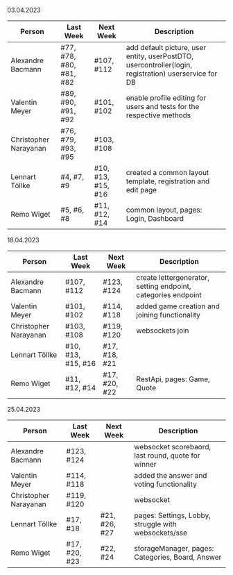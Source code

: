 03.04.2023

| Person                | Last Week               | Next Week          | Description                                                                                           |
|-----------------------|-------------------------|--------------------|-------------------------------------------------------------------------------------------------------|
| Alexandre Bacmann     | #77, #78, #80, #81, #82 | #107, #112         | add default picture, user entity, userPostDTO, usercontroller(login, registration) userservice for DB |
| Valentin Meyer        | #89, #90, #91, #92      | #101, #102         | enable profile editing for users and tests for the respective methods                                 |
| Christopher Narayanan | #76, #79, #93, #95      | #103, #108         |                                                                                                       |
| Lennart Töllke        | #4, #7, #9              | #10, #13, #15, #16 | created a common layout template, registration and edit page                                          |
| Remo Wiget            | #5, #6, #8              | #11, #12, #14      | common layout, pages: Login, Dashboard                                                                |

18.04.2023

| Person                | Last Week          | Next Week     | Description                                                   |
|-----------------------|--------------------|---------------|---------------------------------------------------------------|
| Alexandre Bacmann     | #107, #112         | #123, #124    | create lettergenerator, setting endpoint, categories endpoint |
| Valentin Meyer        | #101, #102         | #114, #118    | added game creation and joining functionality                 |
| Christopher Narayanan | #103, #108         | #119, #120    | websockets join                                               |
| Lennart Töllke        | #10, #13, #15, #16 | #17, #18, #21 |                                                               |
| Remo Wiget            | #11, #12, #14      | #17, #20, #22 | RestApi, pages: Game, Quote                                   |

25.04.2023


| Person                | Last Week     | Next Week        | Description                                          |
|-----------------------|---------------|------------------|------------------------------------------------------|
| Alexandre Bacmann     | #123, #124    |                  | websocket scorebaord, last round, quote for winner   |
| Valentin Meyer        | #114, #118    |                  | added the answer and voting functionality            |
| Christopher Narayanan | #119, #120    |                  | websocket                                            |
| Lennart Töllke        | #17, #18      | #21, #26, #27    | pages: Settings, Lobby, struggle with websockets/sse |
| Remo Wiget            | #17, #20, #23 | #22, #24         | storageManager, pages: Categories, Board, Answer     |